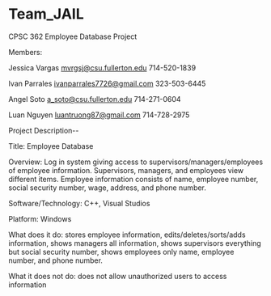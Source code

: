 # Team_JAIL

CPSC 362 Employee Database Project

Members:

Jessica Vargas  mvrgsj@csu.fullerton.edu    714-520-1839

Ivan Parrales   ivanparrales7726@gmail.com  323-503-6445

Angel Soto      a_soto@csu.fullerton.edu    714-271-0604

Luan Nguyen   luantruong87@gmail.com    714-728-2975  


Project Description--

Title: Employee Database

Overview: Log in system giving access to supervisors/managers/employees of employee information. Supervisors, managers, and employees view different items. Employee information consists of name, employee number, social security number, wage, address, and phone number. 

Software/Technology: C++, Visual Studios

Platform: Windows

What does it do: stores employee information, edits/deletes/sorts/adds information, shows managers all information, shows supervisors everything but social security number, shows employees only name, employee number, and phone number. 

What it does not do: does not allow unauthorized users to access information
